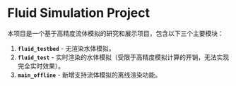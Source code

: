 # Fluid Simulation Project

本项目是一个基于高精度流体模拟的研究和展示项目，包含以下三个主要模块：

1. **`fluid_testbed`** - 无渲染水体模拟。
2. **`fluid_test`** - 实时渲染的水体模拟（受限于高精度模拟计算的开销，无法实现完全实时效果）。
3. **`main_offline`** - 新增支持流体模拟的离线渲染功能。
